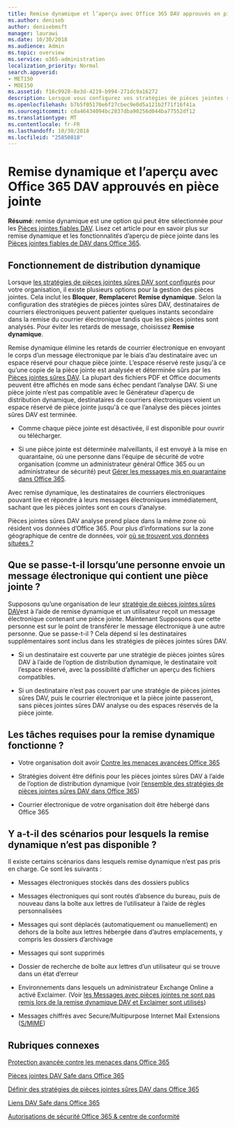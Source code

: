 ```yaml
---
title: Remise dynamique et l’aperçu avec Office 365 DAV approuvés en pièce jointe
ms.author: deniseb
author: denisebmsft
manager: laurawi
ms.date: 10/30/2018
ms.audience: Admin
ms.topic: overview
ms.service: o365-administration
localization_priority: Normal
search.appverid:
- MET150
- MOE150
ms.assetid: f16c9928-8e3d-4219-b994-271dc9a16272
description: Lorsque vous configurez vos stratégies de pièces jointes sûres DAV, vous choisissez remise dynamique afin d’éviter les retards de message et permettent aux utilisateurs d’afficher un aperçu des pièces jointes qui sont analysés.
ms.openlocfilehash: b7b5f05170e6f27cbec9e0d5a121b2f71f16f41a
ms.sourcegitcommit: cda46434094bc2837dba90256d044ba77552df12
ms.translationtype: MT
ms.contentlocale: fr-FR
ms.lasthandoff: 10/30/2018
ms.locfileid: "25850818"
---
```

# <a name="dynamic-delivery-and-previewing-with-office-365-atp-safe-attachments"></a>Remise dynamique et l’aperçu avec Office 365 DAV approuvés en pièce jointe

**Résumé**: remise dynamique est une option qui peut être sélectionnée pour les [Pièces jointes fiables DAV](atp-safe-attachments.md). Lisez cet article pour en savoir plus sur remise dynamique et les fonctionnalités d’aperçu de pièce jointe dans les [Pièces jointes fiables de DAV dans Office 365](atp-safe-attachments.md).
  
## <a name="how-dynamic-delivery-works"></a>Fonctionnement de distribution dynamique

Lorsque [les stratégies de pièces jointes sûres DAV sont configurés](set-up-atp-safe-attachments-policies.md) pour votre organisation, il existe plusieurs options pour la gestion des pièces jointes. Cela inclut les **Bloquer**, **Remplacer**et **Remise dynamique**. Selon la configuration des stratégies de pièces jointes sûres DAV, destinataires de courriers électroniques peuvent patienter quelques instants secondaire dans la remise du courrier électronique tandis que les pièces jointes sont analysés. Pour éviter les retards de message, choisissez **Remise dynamique**.
  
Remise dynamique élimine les retards de courrier électronique en envoyant le corps d’un message électronique par le biais d’au destinataire avec un espace réservé pour chaque pièce jointe. L’espace réservé reste jusqu'à ce qu’une copie de la pièce jointe est analysée et déterminée sûrs par les [Pièces jointes sûres DAV](atp-safe-attachments.md). La plupart des fichiers PDF et Office documents peuvent être affichés en mode sans échec pendant l’analyse DAV. Si une pièce jointe n’est pas compatible avec le Générateur d’aperçu de distribution dynamique, destinataires de courriers électroniques voient un espace réservé de pièce jointe jusqu'à ce que l’analyse des pièces jointes sûres DAV est terminée.

- Comme chaque pièce jointe est désactivée, il est disponible pour ouvrir ou télécharger. 

- Si une pièce jointe est déterminée malveillants, il est envoyé à la mise en quarantaine, où une personne dans l’équipe de sécurité de votre organisation (comme un administrateur général Office 365 ou un administrateur de sécurité) peut [Gérer les messages mis en quarantaine dans Office 365](manage-quarantined-messages-and-files.md).

Avec remise dynamique, les destinataires de courriers électroniques pouvant lire et répondre à leurs messages électroniques immédiatement, sachant que les pièces jointes sont en cours d’analyse. 

Pièces jointes sûres DAV analyse prend place dans la même zone où résident vos données d’Office 365. Pour plus d’informations sur la zone géographique de centre de données, voir [où se trouvent vos données situées ?](https://products.office.com/where-is-your-data-located?geo=All) 
  
## <a name="what-happens-when-someone-forwards-an-email-that-contains-an-attachment"></a>Que se passe-t-il lorsqu’une personne envoie un message électronique qui contient une pièce jointe ?

Supposons qu’une organisation de leur [stratégie de pièces jointes sûres DAV](set-up-atp-safe-attachments-policies.md)est à l’aide de remise dynamique et un utilisateur reçoit un message électronique contenant une pièce jointe. Maintenant Supposons que cette personne est sur le point de transférer le message électronique à une autre personne. Que se passe-t-il ? Cela dépend si les destinataires supplémentaires sont inclus dans les stratégies de pièces jointes sûres DAV.
  
- Si un destinataire est couverte par une stratégie de pièces jointes sûres DAV à l’aide de l’option de distribution dynamique, le destinataire voit l’espace réservé, avec la possibilité d’afficher un aperçu des fichiers compatibles.
    
- Si un destinataire n’est pas couvert par une stratégie de pièces jointes sûres DAV, puis le courrier électronique et la pièce jointe passeront, sans pièces jointes sûres DAV analyse ou des espaces réservés de la pièce jointe.
    
## <a name="whats-required-for-dynamic-delivery-to-work"></a>Les tâches requises pour la remise dynamique fonctionne ?

- Votre organisation doit avoir [Contre les menaces avancées Office 365](office-365-atp.md)
    
- Stratégies doivent être définis pour les pièces jointes sûres DAV à l’aide de l’option de distribution dynamique (voir [l’ensemble des stratégies de pièces jointes sûres DAV dans Office 365](set-up-atp-safe-attachments-policies.md))
    
- Courrier électronique de votre organisation doit être hébergé dans Office 365
    
## <a name="are-there-scenarios-for-which-dynamic-delivery-is-not-available"></a>Y a-t-il des scénarios pour lesquels la remise dynamique n’est pas disponible ?

Il existe certains scénarios dans lesquels remise dynamique n’est pas pris en charge. Ce sont les suivants :
  
- Messages électroniques stockés dans des dossiers publics
    
- Messages électroniques qui sont routés d’absence du bureau, puis de nouveau dans la boîte aux lettres de l’utilisateur à l’aide de règles personnalisées
    
- Messages qui sont déplacés (automatiquement ou manuellement) en dehors de la boîte aux lettres hébergée dans d’autres emplacements, y compris les dossiers d’archivage
    
- Messages qui sont supprimés
    
- Dossier de recherche de boîte aux lettres d’un utilisateur qui se trouve dans un état d’erreur
    
- Environnements dans lesquels un administrateur Exchange Online a activé Exclaimer. (Voir [les Messages avec pièces jointes ne sont pas remis lors de la remise dynamique DAV et Exclaimer sont utilisés](https://support.microsoft.com/help/4014438/messages-with-attachments-are-not-delivered-when-atp-dynamic-delivery))

- Messages chiffrés avec Secure/Multipurpose Internet Mail Extensions ([S/MIME](s-mime-for-message-signing-and-encryption.md))
    
## <a name="related-topics"></a>Rubriques connexes

[Protection avancée contre les menaces dans Office 365](office-365-atp.md)
  
[Pièces jointes DAV Safe dans Office 365](atp-safe-attachments.md)
  
[Définir des stratégies de pièces jointes sûres DAV dans Office 365](set-up-atp-safe-attachments-policies.md)
  
[Liens DAV Safe dans Office 365](atp-safe-links.md)

[Autorisations de sécurité Office 365 &amp; centre de conformité](permissions-in-the-security-and-compliance-center.md)
  

